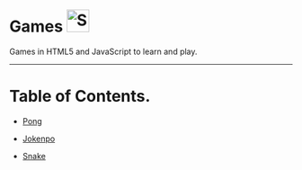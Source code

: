 # Games <img src="http://i.imgur.com/Cj4rMrS.gif" height="40" alt="Swimming Octocat" title="Games on GitHub">

Games in HTML5 and JavaScript to learn and play.

-------

# Table of Contents.

- [Pong](https://ls-pong.netlify.com/)

- [Jokenpo](https://ls-jokenpo.netlify.com/)

- [Snake](https://ls-snake.netlify.com/)
